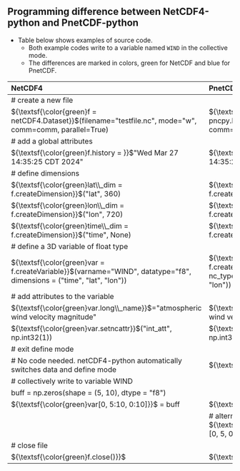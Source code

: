 ## Programming difference between NetCDF4-python and PnetCDF-python
* Table below shows examples of source code.
  + Both example codes write to a variable named `WIND` in the collective mode.
  + The differences are marked in colors, green for NetCDF and blue for PnetCDF.

| NetCDF4 | PnetCDF |
|:-------|:--------|
|  # create a new file   | |
| ${\textsf{\color{green}f = netCDF4.Dataset}}$(filename="testfile.nc", mode="w", comm=comm, parallel=True)  | ${\textsf{\color{blue}f = pncpy.File}}$(filename="testfile.nc", mode='w', comm=comm) |
|  # add a global attributes   | |
| ${\textsf{\color{green}f.history = }}$"Wed Mar 27 14:35:25 CDT 2024"  | ${\textsf{\color{blue}f.history = }}$"Wed Mar 27 14:35:25 CDT 2024"   |
|  # define dimensions   | |
| ${\textsf{\color{green}lat\\_dim = f.createDimension}}$("lat", 360)  | ${\textsf{\color{blue}lat\\_dim = f.createDimension}}$("lat", 360)  |
| ${\textsf{\color{green}lon\\_dim = f.createDimension}}$("lon", 720)  | ${\textsf{\color{blue}lon\\_dim = f.createDimension}}$("lon", 720)  |
| ${\textsf{\color{green}time\\_dim = f.createDimension}}$("time", None)  | ${\textsf{\color{blue}time\\_dim = f.createDimension}}$("time", -1)  |
|  # define a 3D variable of float type   | |
| ${\textsf{\color{green}var = f.createVariable}}$(varname="WIND", datatype="f8", dimensions = ("time", "lat", "lon"))  | ${\textsf{\color{blue}var = f.createVariable}}$(varname="WIND", nc\_type=pncpy.NC\_FLOAT, dimensions = ("time", "lat", "lon"))  |
|  # add attributes to the variable   | |
| ${\textsf{\color{green}var.long\\_name}}$="atmospheric wind velocity magnitude"  |${\textsf{\color{blue}var.long\\_name}}$="atmospheric wind velocity magnitude"  |
| ${\textsf{\color{green}var.setncattr}}$("int_att", np.int32(1))|${\textsf{\color{blue}var.put\\_att}}$("int_att", np.int32(1))  |
|  # exit define mode   | |
| # No code needed. netCDF4-python automatically switches data and define mode | ${\textsf{\color{blue}f.enddef()}}$ | |
|  # collectively write to variable WIND   | |
| buff = np.zeros(shape = (5, 10), dtype = "f8") | |
| ${\textsf{\color{green}var[0, 5:10, 0:10]}}$ = buff  | ${\textsf{\color{blue}var[0, 5:10, 0:10]}}$ = buff  |
| | # alternatively <br> ${\textsf{\color{blue}var.put\\_var\\_all}}$(buff, start = [0, 5, 0], count = [1, 5, 10]) |
|  # close file   | |
| ${\textsf{\color{green}f.close()}}$ | ${\textsf{\color{blue}f.close()}}$  |
